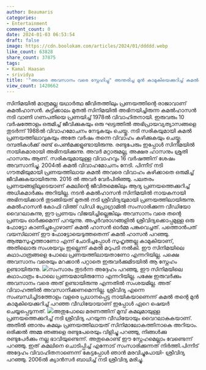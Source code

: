 ```yaml
---
author: Beaumaris
categories:
- Entertainment
comment_count: 0
date: 2024-01-03 06:53:54
draft: false
image: https://cdn.boolokam.com/articles/2024/01/ddddd.webp
like_count: 63828
share_count: 37875
tags:
- Kamal Haasan
- srividya
title: '"അവരെ അവസാനം വരെ സ്നേഹിച്ചു" അന്തരിച്ച മുൻ കാമുകിയെക്കുറിച്ച് കമൽഹാസൻ പറയുന്നു'
view_count: 1420662
---
```


സിനിമയിൽ മാത്രമല്ല യഥാർത്ഥ ജീവിതത്തിലും പ്രണയത്തിന്റെ രാജാവാണ് കമൽഹാസൻ. കുട്ടിക്കാലം മുതൽ സിനിമയിൽ അഭിനയിച്ചിരുന്ന കമൽഹാസൻ നടി വാണി ഗണപതിയെ പ്രണയിച്ച് 1978ൽ വിവാഹിതനായി. ഇരുവരും 10 വർഷത്തോളം ഒരുമിച്ച് ജീവിക്കുകയും ഒരു ഘട്ടത്തിൽ അഭിപ്രായവ്യത്യാസങ്ങളെ തുടർന്ന് 1988ൽ വിവാഹമോചനം നേടുകയും ചെയ്തു. നടി സരികയുമായി കമൽ പ്രണയത്തിലാവുകയും അതേ വർഷം തന്നെ വിവാഹം കഴിക്കുകയും ചെയ്തു. ദമ്പതികൾക്ക് രണ്ട് പെൺമക്കളുണ്ടായിരുന്നു. രണ്ടുപേരും ഇപ്പോൾ സിനിമയിൽ നായികമാരായി അഭിനയിക്കുന്നു. അവർ മറ്റാരുമല്ല, അക്ഷര ഹാസനും ശ്രുതി ഹാസനും ആണ്. സരികയുമായുള്ള വിവാഹവും 16 വർഷത്തിന് ശേഷം അവസാനിച്ചു. 2004ൽ കമൽ വിവാഹമോചനം നേടി. പിന്നീട് നടി ഗൗതമിയുമായി പ്രണയത്തിലായ കമൽ അവരെ വിവാഹം കഴിക്കാതെ ഒരുമിച്ച് ജീവിക്കുകയായിരുന്നു. 2016 ൽ അവർ വേർപിരിഞ്ഞു. പലതരം പ്രണയങ്ങളിലൂടെയാണ് കമലിന്റെ ജീവിതമെങ്കിലും ആദ്യ പ്രണയത്തെക്കുറിച്ച് അധികമാർക്കും അറിയില്ല. നടൻ കമൽഹാസൻ സിനിമയിൽ നായകനായി അഭിനയിക്കാൻ തുടങ്ങിയത് മുതൽ നടി ശ്രീവിദ്യയുമായി പ്രണയത്തിലായിരുന്നു. കമൽഹാസൻ കോഫി വിത്ത് ഡിഡി പ്രോഗ്രാമിൽ സംസാരിക്കുന്ന വീഡിയോ വൈറലാകുന്നു, ഈ പ്രണയം വിജയിച്ചില്ലെങ്കിലും അവസാനം വരെ തന്റെ പ്രണയം ഓർക്കുമെന്ന് പറയുന്നു. അപൂർവരാഗങ്ങളിൽ ശ്രീവിദ്യക്കൊപ്പമുള്ള ഒരു ഫോട്ടോ കാണിച്ചപ്പോഴാണ് കമൽ ഹാസൻ ഓർമ്മ പങ്കുവെച്ചത്. പത്തൊൻപത് വയസിലാണ് ഈ ഫോട്ടോയെടുത്തതെന്ന് കമൽ ഹാസൻ പറഞ്ഞു. ആത്മസുഹൃത്താണോ എന്ന് ചോദിച്ചപ്പാേൾ സുഹൃത്തല്ല കാമുകിയാണ്, അതിലൊരു സംശയവും ഇല്ലെന്ന് കമൽ മറുപടി നൽകി. ഈ സിനിമയിലെ കഥാപാത്രങ്ങളെ പോലെ പ്രണയത്തിലായതാണോ എന്നറിയില്ല. പക്ഷെ അവസാനം വരെയും മറക്കാൻ പറ്റാതെ ഇരുവർക്കുമിടയിൽ ആ സ്നേഹം ഉണ്ടായിരുന്നു. ![](https://cdn.boolokam.com/articles/2024/01/ddddd.webp)സംസാരം തുടർന്ന അദ്ദേഹം പറഞ്ഞു, ഈ സിനിമയിലെ കഥാപാത്രം പോലെ പ്രണയമായിരുന്നോ എന്നറിയില്ല. പക്ഷേ ഇരുവർക്കും അവസാനം വരെ അത് ഉണ്ടായിരുന്നു എന്നതിൽ സംശയമില്ല. അത് വിവാഹത്തിൽ അവസാനിക്കണമെന്നില്ല. ശ്രീവിദ്യ എന്നെ സംബന്ധിച്ചിടത്തോളം വളരെ പ്രധാനപ്പെട്ട നായികയാണെന്ന് കമൽ തന്റെ മുൻ കാമുകിയെക്കുറിച്ച് പറഞ്ഞ വീഡിയോയാണ് ഇപ്പോൾ ഏറെ ഷെയർ ചെയ്യപ്പെടുന്നത്. ![](https://cdn.boolokam.com/articles/2024/01/qddqqddqd.jpg)അതുപോലെ മരണത്തിന് മുമ്പ് കമലുമായുള്ള പ്രണയത്തെക്കുറിച്ച് നടി ശ്രീവിദ്യ പറയുന്ന വീഡിയോയും വൈറലാകുകയാണ്. അതിൽ ഞാനും കമലും പ്രണയത്തിലായത് സിനിമാലോകത്തിനാകെ അറിയാം. ഒരിക്കൽ അമ്മ ഞങ്ങളെ രണ്ടുപേരെയും വിളിച്ചു പറഞ്ഞു, നിങ്ങൾക്കു രണ്ടുപേർക്കും നല്ല ഭാവിയുണ്ടെന്ന്. അതുകൊണ്ട് ഈ സ്നേഹമെല്ലാം വേണ്ടെന്ന് പറഞ്ഞു. ഇത് കമലിനെ ചൊടിപ്പിച്ച് എന്നോട് സംസാരിക്കുന്നത് നിർത്തി.പിന്നീട് അദ്ദേഹം വിവാഹിതനാണെന്ന് കേട്ടപ്പോൾ ഞാൻ മരവിച്ചുപോയി- ശ്രീവിദ്യ പറഞ്ഞു. 2006ൽ ക്യാൻസർ ബാധിച്ച് നടി ശ്രീവിദ്യ മരിച്ചു.